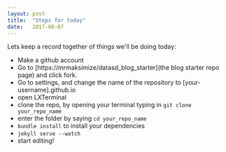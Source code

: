 ```yaml
---
layout: post
title:  "Steps for today"
date:   2017-08-07
---
```

Lets keep a record together of things we'll be doing today:

* Make a github account
* Go to [https://mrmaksimize/datasd_blog_starter](the blog starter repo page) and click fork.
* Go to settings, and change the name of the repository to [your-username].github.io
* open LXTerminal
* clone the repo, by opening your terminal typing in `git clone your_repo_name`
* enter the folder by saying `cd your_repo_name`
* `bundle install` to install your dependencies
* `jekyll serve --watch`
* start editing!

